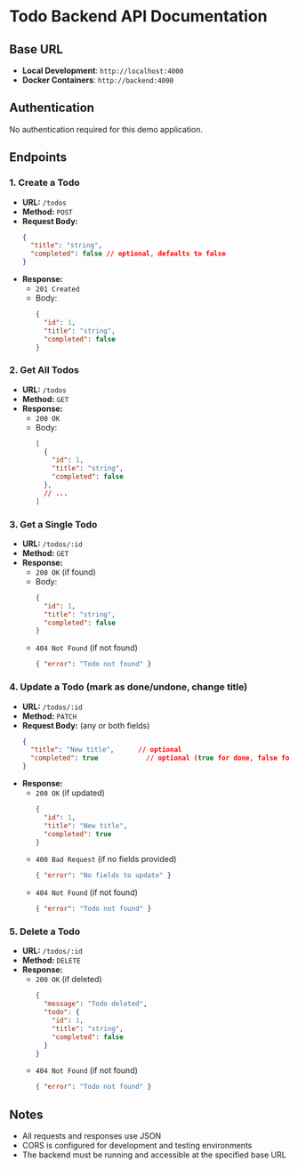 # Todo Backend API Documentation

## Base URL
- **Local Development**: `http://localhost:4000`
- **Docker Containers**: `http://backend:4000`

## Authentication
No authentication required for this demo application.

## Endpoints

### 1. Create a Todo
- **URL:** `/todos`
- **Method:** `POST`
- **Request Body:**
  ```json
  {
    "title": "string",
    "completed": false // optional, defaults to false
  }
  ```
- **Response:**
  - `201 Created`
  - Body:
    ```json
    {
      "id": 1,
      "title": "string",
      "completed": false
    }
    ```

### 2. Get All Todos
- **URL:** `/todos`
- **Method:** `GET`
- **Response:**
  - `200 OK`
  - Body:
    ```json
    [
      {
        "id": 1,
        "title": "string",
        "completed": false
      },
      // ...
    ]
    ```

### 3. Get a Single Todo
- **URL:** `/todos/:id`
- **Method:** `GET`
- **Response:**
  - `200 OK` (if found)
  - Body:
    ```json
    {
      "id": 1,
      "title": "string",
      "completed": false
    }
    ```
  - `404 Not Found` (if not found)
    ```json
    { "error": "Todo not found" }
    ```

### 4. Update a Todo (mark as done/undone, change title)
- **URL:** `/todos/:id`
- **Method:** `PATCH`
- **Request Body:** (any or both fields)
  ```json
  {
    "title": "New title",      // optional
    "completed": true            // optional (true for done, false for undone)
  }
  ```
- **Response:**
  - `200 OK` (if updated)
    ```json
    {
      "id": 1,
      "title": "New title",
      "completed": true
    }
    ```
  - `400 Bad Request` (if no fields provided)
    ```json
    { "error": "No fields to update" }
    ```
  - `404 Not Found` (if not found)
    ```json
    { "error": "Todo not found" }
    ```

### 5. Delete a Todo
- **URL:** `/todos/:id`
- **Method:** `DELETE`
- **Response:**
  - `200 OK` (if deleted)
    ```json
    {
      "message": "Todo deleted",
      "todo": {
        "id": 1,
        "title": "string",
        "completed": false
      }
    }
    ```
  - `404 Not Found` (if not found)
    ```json
    { "error": "Todo not found" }
    ```

## Notes
- All requests and responses use JSON
- CORS is configured for development and testing environments
- The backend must be running and accessible at the specified base URL 